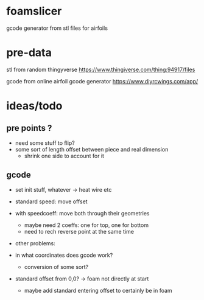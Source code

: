 # foamslicer
gcode generator from stl files for airfoils

# pre-data
stl from random thingyverse
https://www.thingiverse.com/thing:94917/files

gcode from online airfoil gcode generator
https://www.diyrcwings.com/app/

# ideas/todo
## pre points ?
* need some stuff to flip?
* some sort of length offset between piece and real dimension
    * shrink one side to account for it

## gcode
* set init stuff, whatever -> heat wire etc
* standard speed: move offset
* with speedcoeff: move both through their geometries
    * maybe need 2 coeffs: one for top, one for bottom
    * need to rech reverse point at the same time

* other problems:
* in what coordinates does gcode work?
    * conversion of some sort?
* standard offset from 0,0? -> foam not directly at start
    * maybe add standard entering offset to certainly be in foam